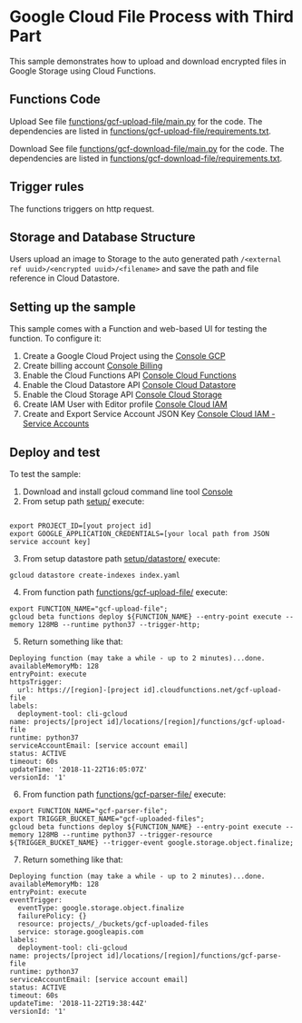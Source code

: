 # Google Cloud File Process with Third Part

This sample demonstrates how to upload and download encrypted files in Google Storage using Cloud Functions.


## Functions Code

Upload
See file [functions/gcf-upload-file/main.py](functions/gcf-upload-file/main.py) for the code.
The dependencies are listed in [functions/gcf-upload-file/requirements.txt](functions/gcf-upload-file/requirements.txt).

Download
See file [functions/gcf-download-file/main.py](functions/gcf-download-file/main.py) for the code.
The dependencies are listed in [functions/gcf-download-file/requirements.txt](functions/gcf-download-file/requirements.txt).


## Trigger rules

The functions triggers on http request.


## Storage and Database Structure

Users upload an image to Storage to the auto generated path `/<external ref uuid>/<encrypted uuid>/<filename>` and save the path and file reference in Cloud Datastore.

## Setting up the sample

This sample comes with a Function and web-based UI for testing the function. To configure it:

 1. Create a Google Cloud Project using the [Console GCP](https://console.cloud.google.com)
 1. Create billing account [Console Billing](https://console.cloud.google.com/billing/)
 1. Enable the Cloud Functions API [Console Cloud Functions](https://console.cloud.google.com/functions/)
 1. Enable the Cloud Datastore API [Console Cloud Datastore](https://console.cloud.google.com/datastore/)
 1. Enable the Cloud Storage API [Console Cloud Storage](https://console.cloud.google.com/storage/)
 1. Create IAM User with Editor profile [Console Cloud IAM](https://console.cloud.google.com/iam-admin/)
 1. Create and Export Service Account JSON Key [Console Cloud IAM - Service Accounts](https://console.cloud.google.com/iam-admin/serviceaccounts/)
 
## Deploy and test

To test the sample:
 1. Download and install gcloud command line tool [Console](https://cloud.google.com/sdk/install)
 2. From setup path [setup/](setup/) execute:
 ```
 
 export PROJECT_ID=[yout project id]
 export GOOGLE_APPLICATION_CREDENTIALS=[your local path from JSON service account key]
 
 ```
 3. From setup datastore path [setup/datastore/](setup/datastore) execute:
 ```
 gcloud datastore create-indexes index.yaml
 ``` 
 
 4. From function path [functions/gcf-upload-file/](functions/gcf-upload-file/) execute:
 ```
 export FUNCTION_NAME="gcf-upload-file";
 gcloud beta functions deploy ${FUNCTION_NAME} --entry-point execute --memory 128MB --runtime python37 --trigger-http;
 ```
 5. Return something like that:
```
Deploying function (may take a while - up to 2 minutes)...done.                                                                                                                                            
availableMemoryMb: 128
entryPoint: execute
httpsTrigger:
  url: https://[region]-[project id].cloudfunctions.net/gcf-upload-file
labels:
  deployment-tool: cli-gcloud
name: projects/[project id]/locations/[region]/functions/gcf-upload-file
runtime: python37
serviceAccountEmail: [service account email]
status: ACTIVE
timeout: 60s
updateTime: '2018-11-22T16:05:07Z'
versionId: '1'
```
 6. From function path [functions/gcf-parser-file/](functions/gcf-parser-file/) execute:
 ```
 export FUNCTION_NAME="gcf-parser-file";
 export TRIGGER_BUCKET_NAME="gcf-uploaded-files";
 gcloud beta functions deploy ${FUNCTION_NAME} --entry-point execute --memory 128MB --runtime python37 --trigger-resource ${TRIGGER_BUCKET_NAME} --trigger-event google.storage.object.finalize;
 ```
 7. Return something like that:
```
Deploying function (may take a while - up to 2 minutes)...done.                                                                                                                                            
availableMemoryMb: 128
entryPoint: execute
eventTrigger:
  eventType: google.storage.object.finalize
  failurePolicy: {}
  resource: projects/_/buckets/gcf-uploaded-files
  service: storage.googleapis.com
labels:
  deployment-tool: cli-gcloud
name: projects/[project id]/locations/[region]/functions/gcf-parse-file
runtime: python37
serviceAccountEmail: [service account email]
status: ACTIVE
timeout: 60s
updateTime: '2018-11-22T19:38:44Z'
versionId: '1'
```
